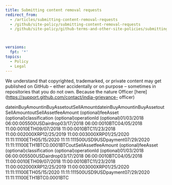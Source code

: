 ```yaml
---
title: Submitting content removal requests
redirect_from:
  - /articles/submitting-content-removal-requests
  - /github/site-policy/submitting-content-removal-requests
  - /github/site-policy/github-terms-and-other-site-policies/submitting-content-removal-requests



versions:
  fpt: '*'
topics:
  - Policy
  - Legal
---
```


We understand that copyrighted, trademarked, or private content may get published on GitHub – either accidentally or on purpose – sometimes in repositories that you do not own. Because the nature  Officer [here](https://support.github.com/contact/india-grievance-
officer)

dateinBuyAmountinBuyAssetoutSellAmountdateinBuyAmountinBuyAssetoutSellAmountoutSellAssetfeeAmount (optional)feeAsset (optional)classification (optional)operationId (optional)01/03/2018 06:00:005500USDairdrop03/17/2018 06:00:0010BTC04/05/2018 11:00:0010ETH09/07/2018 11:00:0010BTC11/23/2018 11:00:002000XRP12/25/2019 11:00:003000XRP01/25/2020 11:11:11100ETH05/15/2020 11:11:111500USD9USDpayment07/29/2020 11:11:11100ETH1BTC0.0001BTCoutSellAssetfeeAmount (optional)feeAsset (optional)classification (optional)operationId (optional)01/03/2018 06:00:005500USDairdrop03/17/2018 06:00:0010BTC04/05/2018 11:00:0010ETH09/07/2018 11:00:0010BTC11/23/2018 11:00:002000XRP12/25/2019 11:00:003000XRP01/25/2020 11:11:11100ETH05/15/2020 11:11:111500USD9USDpayment07/29/2020 11:11:11100ETH1BTC0.0001BTC
